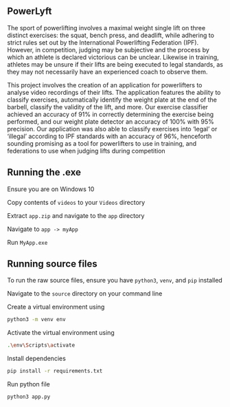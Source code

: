## PowerLyft
The sport of powerlifting involves a maximal weight single lift on three distinct exercises: the squat, bench press, and deadlift, while adhering to strict rules set out by the International Powerlifting Federation (IPF). However, in competition, judging may be subjective and the process by which an athlete is declared victorious can be unclear. Likewise in training, athletes may be unsure if their lifts are being executed to legal standards, as they may not necessarily have an experienced coach to observe them.

This project involves the creation of an application for powerlifters to analyse video recordings of their lifts. The application features the ability to classify exercises, automatically identify the weight plate at the end of the barbell, classify the validity of the lift, and more. Our exercise classifier achieved an accuracy of 91% in correctly determining the exercise being performed, and our weight plate detector an accuracy of 100% with 95% precision. Our application was also able to classify exercises into ‘legal’ or ‘illegal’ according to IPF standards with an accuracy of 96%, henceforth sounding promising as a tool for powerlifters to use in training, and federations to use when judging lifts during competition

## Running the .exe

Ensure you are on Windows 10

Copy contents of ``videos`` to your ``Videos`` directory

Extract ``app.zip`` and navigate to the ``app`` directory

Navigate to ``app -> myApp``

Run ``MyApp.exe``



## Running source files

To run the raw source files, ensure you have ``python3``, ``venv``, and ``pip`` installed

Navigate to the ``source`` directory on your command line

Create a virtual environment using
```bash
python3 -m venv env
```

Activate the virtual environment using
```bash
.\env\Scripts\activate
```

Install dependencies
```bash
pip install -r requirements.txt
```

Run python file
```bash
python3 app.py
```
